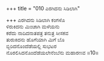 +++
title = "010 ಎರಗಿದನು ಸಿಡಿಲಾಗಿ"

+++
ಎರಗಿದನು ಸಿಡಿಲಾಗಿ ಕಂಗಳೊ  
ಳಿರುಕಿದನು ಮಿಂಚಾಗಿ ಮಳೆಯನು  
ಕರೆದು ನಾದಿದನಾತಪತ್ರ ತನುತ್ರ ಸೀಸಕವ  
ತುರುಕಿದನು ಹೊಗೆಯಾಗಿ ಮಿಗೆ ಬೊ  
ಬ್ಬಿರಿದನೊಂದೆಡೆಯಲ್ಲಿ ಸುಭಟರ  
ನೊರಲಿಸಿದನೊಂದೆಡೆಯಲೇನೆಂಬೆನು ಮಹಾರಣವ     ॥10॥